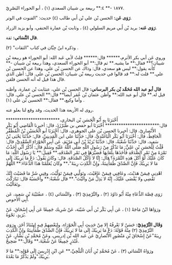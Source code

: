 ١٨٧٧ -** ٤:** ربيعة بن شيبان السعدي (١) ، أبو الحوراء البَصْرِيّ.

**رَوَى عَن:** الحسن بْن علي بْن أَبي طالب (٤) حديث: "القنوت في الوتر.

**رَوَى عَنه:** بريد بْن أَبي مريم السلولي (٤) ، وثابت بْن عمارة الحنفي، وأبو يزيد الزراد.

**قال النَّسَائي:** ثقة.

وذكره ابنُ حِبَّان في كتاب "الثقات" (٢) .

وروي عَن أبي بكر الأثرم،****** قال:****** قلتُ لأبي عَبد الله: أبو الحوراء هو ربيعة بْن شيبان؟** فقال:** ما يشبه.** ثم قال:** أبو الحوراء السعدي، وهذا ربيعة بْن شيبان -** كأنه يقول:** ليس هو سعدي، قال: وذاك عن الحسن بْن علي، وهذا عن الحسين بْن علي.** قلت له:** قد قالوا في حديث ربيعة بْن شيبان: الحسن بْن علي. قال: أظن الذي قال هذا قيل له أنه الحسن فلقن.

**قال أبو عبد الله مُحَمَّد بْن بكر البرساني:** قال الحسن بْن علي، عنثابت بْن عمارة، وأظنه قيل له.** قال أبو عبد الله:** وأظن عثمان بْن عُمَر أيضا** قال:** الحسن بْن علي. قال: وأما وكيع،** فقال:** الحسين بْن علي (١) .

روى له الأربعة هذا الحديث، وقد وقع لنا بعلو عنه.

أَخْبَرَنَا بِهِ أَبُو الْحَسَنِ بْن البخاري،************************ قال:************************ أَخْبَرَنَا أبو حفص بن طَبَرْزَذَ، قال: أخبرنا الْقَاضِي أَبُو بَكْرٍ الأَنْصارِيّ، قال: أخبرنا الحسن بْن علي الجوهري، قال: أَخْبَرَنَا أبو الْحُسَيْنِ بْنُ الْمُظَفَّرِ الْحَافِظُ، قال: أَخْبَرَنَا أَبُو بَكْر الْبَاغَنْدِيُّ، قال: حَدَّثَنَا علي ابن الْمَدِينِيِّ، قال: حَدَّثَنَا يَحْيَى بْنُ سَعِيد، قال: حَدَّثَنَا شُعْبَةُ، قال: حَدَّثَنَا بُرَيْدُ بْنُ أَبي مَرْيَمَ، عَن أَبِي الْحَوْرَاءِ السَّعْدِيِّ، قال: قُلْتُ لِلْحَسَنِ بْنِ عَلِيٍّ: مَا تَذْكُرُ مِنْ رَسُولِ اللَّهِ صَلَّى اللَّهُ عَلَيْهِ وسَلَّمَ قال: أَذْكُرُ أَنِّي أَخَذْتُ تَمْرَهً مِنْ تَمْرِ الصَّدَقَةِ فَأَخَذَهَا بِلُعَابِهَا فَصَيَّرَهَا فِي تَمْرِ الصَّدَقَهِ،** فَقِيلَ:** يَا رَسُوَل اللَّهِ: مَا كَانَ عَلَيْكَ لَوْ أَكَلَ هَذِهِ التَّمْرَةَ؟ قال: إِنَّا لا نَأْكُلُ الصَّدَقَةِ. قال: وكَانَ يَقُولُ: دَعْ مَا يَرِيبُكَ إِلَى مَا لا يَرِيبُكَ فَإِنَّ الصِّدْقَ طُمَأْنِينَةٌ، وإِنَّ الْكَذِبَ رِيبَهٌ"،** وكَانَ يُعَلِّمُنَا هَذَا الدُّعَاءَ:** اللَّهُمَّ

اهْدِنِي فِيمَنْ هَدَيْتَ، وعَافِنِي فِيمَنْ عَافَيْتَ، وتَوَلَّنِي فِيمَنْ تَوَلَّيْتَ، وقِنِي شَرَّ مَا قَضَيْتَ إِنَّكَ تَقْضِي ولا يُقْضَى عَلَيْكَ، إِنَّهُ لا يَذِلُّ مَنْ والَيْتَ".** قال شُعْبَةُ:** وأَحْسَبُهُ قال: تَبَارَكْتَ وتَعَالَيْتَ.

رَوَى قِصَّهَ الدُّعَاءِ مِنْهُ أَبُو دَاوُدَ (٢) ، والتِّرْمِذِيّ (٣) ، والنَّسَائي (٤) ، عنقُتَيْبَةَ بْنِ سَعِيد، عَن أَبِي الأَحوص.

ورَوَاهَا ابْنُ مَاجَهْ (١) ، عَن أَبِي بَكْر بْن أَبي شَيْبَة، عَنْ شَرِيك جَمِيعًا عَن أَبِي إِسْحَاقَ، عَنْ بُرَيدٍ، نَحْوَهُ.

**وَقَال التِّرْمِذِيّ:** حَسَنٌ لا نَعْرِفُهُ إِلا مِنْ حَدِيثِ أَبِي الْحَوْرَاءِ، ولِبَعْضِهِمْ فِيهِ إِسْنَادٌ أخَرَ. ورَوَى التِّرْمِذِيّ (٢) مِنْهُ قَوْلَهُ: دَعْ مَا يَرِيبُكَ إِلَى مَا لا يَرِيبُكَ فَإِنَّ الصِّدْقَ طُمَأْنِينَةٌ وإِنَّ الْكَذِبَ رِيبَهٌ"عَنْ إِسْحَاقَ بْنِ مَنْصُورٍ الأَنْصارِيّ عَن عَبد الله بْن إدريس، وعَنْ مُحَمَّدِ بْنِ بَشَّارٍ، عَنْ غُنْدَرٍ جَمِيعًا عَنْ شُعْبَةَ،** وَقَال:** صَحِيحٌ.

ورَوَاهُ النَّسَائي (٣) ، عَنْ مُحَمَّدِ بْنِ أَبَانَ الْبَلْخِيِّ،** عَنِ ابْنِ إِدْرِيسَ إِلَى قَوْلِهِ:** مَا لا يَرِيبُكَ"ولَمْ يَذْكُرْ مَا بَعْدَهُ.